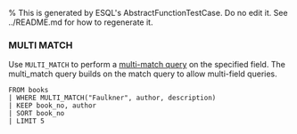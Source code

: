 % This is generated by ESQL's AbstractFunctionTestCase. Do no edit it. See ../README.md for how to regenerate it.

### MULTI MATCH
Use `MULTI_MATCH` to perform a [multi-match query](https://www.elastic.co/docs/reference/query-languages/query-dsl/query-dsl-match-query#query-dsl-multi-match-query) on the specified field. The multi_match query builds on the match query to allow multi-field queries.

```esql
FROM books
| WHERE MULTI_MATCH("Faulkner", author, description)
| KEEP book_no, author
| SORT book_no
| LIMIT 5
```

